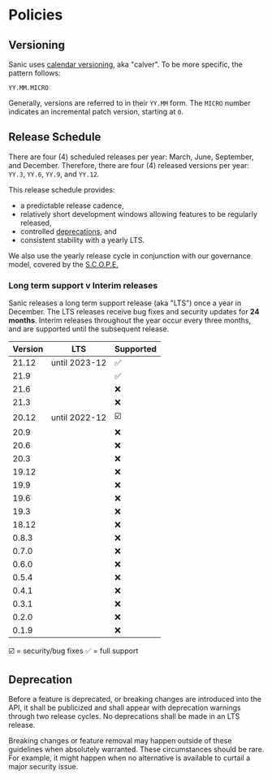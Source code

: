 # Policies

## Versioning

Sanic uses [calendar versioning](https://calver.org/), aka "calver". To be more specific, the pattern follows:

```
YY.MM.MICRO
```

Generally, versions are referred to in their ``YY.MM`` form. The `MICRO` number indicates an incremental patch version, starting at `0`.

## Release Schedule

There are four (4) scheduled releases per year: March, June, September, and December. Therefore, there are four (4) released versions per year: `YY.3`, `YY.6`, `YY.9`, and `YY.12`. 

This release schedule provides:

- a predictable release cadence,
- relatively short development windows allowing features to be regularly released,
- controlled [deprecations](#deprecation), and
- consistent stability with a yearly LTS.

We also use the yearly release cycle in conjunction with our governance model, covered by the [S.C.O.P.E.](./scope.md)

### Long term support v Interim releases

Sanic releases a long term support release (aka "LTS") once a year in December. The LTS releases receive bug fixes and security updates for **24 months**. Interim releases throughout the year occur every three months, and are supported until the subsequent release.

| Version | LTS           | Supported               |
| ------- | ------------- | ----------------------- |
| 21.12   | until 2023-12 | :white_check_mark:      |
| 21.9    |               | :white_check_mark:      |
| 21.6    |               | :x:                     |
| 21.3    |               | :x:                     |
| 20.12   | until 2022-12 | :ballot_box_with_check: |
| 20.9    |               | :x:                     |
| 20.6    |               | :x:                     |
| 20.3    |               | :x:                     |
| 19.12   |               | :x:                     |
| 19.9    |               | :x:                     |
| 19.6    |               | :x:                     |
| 19.3    |               | :x:                     |
| 18.12   |               | :x:                     |
| 0.8.3   |               | :x:                     |
| 0.7.0   |               | :x:                     |
| 0.6.0   |               | :x:                     |
| 0.5.4   |               | :x:                     |
| 0.4.1   |               | :x:                     |
| 0.3.1   |               | :x:                     |
| 0.2.0   |               | :x:                     |
| 0.1.9   |               | :x:                     |

:ballot_box_with_check: = security/bug fixes 
:white_check_mark: = full support

## Deprecation

Before a feature is deprecated, or breaking changes are introduced into the API, it shall be publicized and shall appear with deprecation warnings through two release cycles. No deprecations shall be made in an LTS release.

Breaking changes or feature removal may happen outside of these guidelines when absolutely warranted. These circumstances should be rare. For example, it might happen when no alternative is available to curtail a major security issue.
